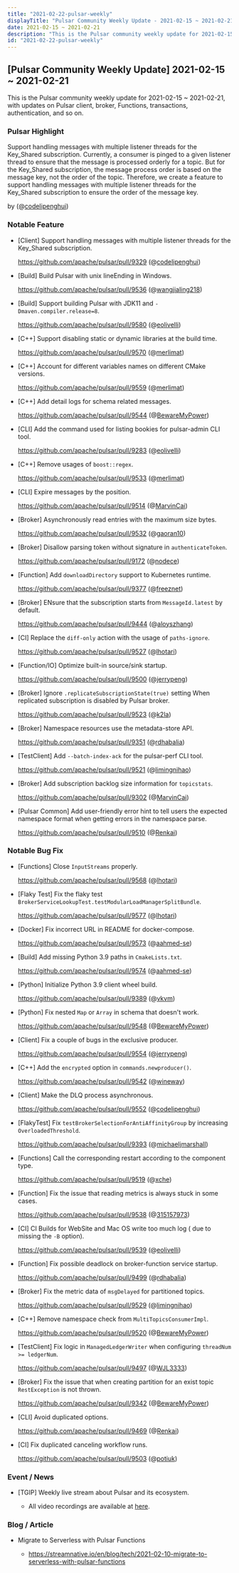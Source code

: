 ```yaml
---
title: "2021-02-22-pulsar-weekly"
displayTitle: "Pulsar Community Weekly Update - 2021-02-15 ~ 2021-02-21"
date: 2021-02-15 ~ 2021-02-21
description: "This is the Pulsar community weekly update for 2021-02-15 ~ 2021-02-21, with updates on Pulsar client, broker, Functions, transactions, authentication, and so on."
id: "2021-02-22-pulsar-weekly"
---
```


## [Pulsar Community Weekly Update] 2021-02-15 ~ 2021-02-21

This is the Pulsar community weekly update for 2021-02-15 ~ 2021-02-21, with updates on Pulsar client, broker, Functions, transactions, authentication, and so on.

### Pulsar Highlight

Support handling messages with multiple listener threads for the Key_Shared subscription. Currently, a consumer is pinged to a given listener thread to ensure that the message is processed orderly for a topic. But for the Key_Shared subscription, the message process order is based on the message key, not the order of the topic. Therefore, we create a feature to support handling messages with multiple listener threads for the Key_Shared subscription to ensure the order of the message key.

by (@[codelipenghui](https://github.com/codelipenghui))

### Notable Feature

- [Client] Support handling messages with multiple listener threads for the Key_Shared subscription.

    https://github.com/apache/pulsar/pull/9329 (@[codelipenghui](https://github.com/codelipenghui))

- [Build] Build Pulsar with unix lineEnding in Windows.

    https://github.com/apache/pulsar/pull/9536 (@[wangjialing218](https://github.com/wangjialing218))

- [Build] Support building Pulsar with JDK11 and `-Dmaven.compiler.release=8`.

    https://github.com/apache/pulsar/pull/9580 (@[eolivelli](https://github.com/eolivelli))

- [C++] Support disabling static or dynamic libraries at the build time.

    https://github.com/apache/pulsar/pull/9570 (@[merlimat](https://github.com/merlimat))

- [C++] Account for different variables names on different CMake versions.

    https://github.com/apache/pulsar/pull/9559 (@[merlimat](https://github.com/merlimat))

- [C++] Add detail logs for schema related messages.

    https://github.com/apache/pulsar/pull/9544 (@[BewareMyPower](https://github.com/BewareMyPower))

- [CLI] Add the command used for listing bookies for pulsar-admin CLI tool.

    https://github.com/apache/pulsar/pull/9283 (@[eolivelli](https://github.com/eolivelli))

- [C++] Remove usages of `boost::regex`.

    https://github.com/apache/pulsar/pull/9533 (@[merlimat](https://github.com/merlimat))

- [CLI] Expire messages by the position.

    https://github.com/apache/pulsar/pull/9514 (@[MarvinCai](https://github.com/MarvinCai))

- [Broker] Asynchronously read entries with the maximum size bytes.

    https://github.com/apache/pulsar/pull/9532 (@[gaoran10](https://github.com/gaoran10))

- [Broker] Disallow parsing token without signature in `authenticateToken`.

    https://github.com/apache/pulsar/pull/9172 (@[nodece](https://github.com/nodece))

- [Function] Add `downloadDirectory` support to Kubernetes runtime.

    https://github.com/apache/pulsar/pull/9377 (@[freeznet](https://github.com/freeznet))

- [Broker] ENsure that the subscription starts from `MessageId.latest` by default.

    https://github.com/apache/pulsar/pull/9444 (@[aloyszhang](https://github.com/aloyszhang))

- [CI] Replace the `diff-only` action with the usage of `paths-ignore`.

    https://github.com/apache/pulsar/pull/9527 (@[lhotari](https://github.com/lhotari))

- [Function/IO] Optimize built-in source/sink startup.

    https://github.com/apache/pulsar/pull/9500 (@[jerrypeng](https://github.com/jerrypeng))

- [Broker] Ignore `.replicateSubscriptionState(true)` setting When replicated subscription is disabled by Pulsar broker.

    https://github.com/apache/pulsar/pull/9523 (@[k2la](https://github.com/k2la))

- [Broker] Namespace resources use the metadata-store API.

    https://github.com/apache/pulsar/pull/9351 (@[rdhabalia](https://github.com/rdhabalia))

- [TestClient] Add `--batch-index-ack` for the pulsar-perf CLI tool.

    https://github.com/apache/pulsar/pull/9521 (@[limingnihao](https://github.com/limingnihao))

- [Broker] Add subscription backlog size information for `topicstats`.

    https://github.com/apache/pulsar/pull/9302 (@[MarvinCai](https://github.com/MarvinCai))

- [Pulsar Common] Add user-friendly error hint to tell users the expected namespace format when getting errors in the namespace parse.

    https://github.com/apache/pulsar/pull/9510 (@[Renkai](https://github.com/Renkai))

### Notable Bug Fix

- [Functions] Close `InputStreams` properly.

    https://github.com/apache/pulsar/pull/9568 (@[lhotari](https://github.com/lhotari))

- [Flaky Test] Fix the flaky test `BrokerServiceLookupTest.testModularLoadManagerSplitBundle`.

    https://github.com/apache/pulsar/pull/9577 (@[lhotari](https://github.com/lhotari))

- [Docker] Fix incorrect URL in README for docker-compose.

    https://github.com/apache/pulsar/pull/9573 (@[aahmed-se](https://github.com/aahmed-se))

- [Build] Add missing Python 3.9 paths in `CmakeLists.txt`.

    https://github.com/apache/pulsar/pull/9574 (@[aahmed-se](https://github.com/aahmed-se))

- [Python] Initialize Python 3.9 client wheel build.

    https://github.com/apache/pulsar/pull/9389 (@[vkvm](https://github.com/vkvm))

- [Python] Fix nested `Map` or `Array` in schema that doesn't work.

    https://github.com/apache/pulsar/pull/9548 (@[BewareMyPower](https://github.com/BewareMyPower))

- [Client] Fix a couple of bugs in the exclusive producer.

    https://github.com/apache/pulsar/pull/9554 (@[jerrypeng](https://github.com/jerrypeng))

- [C++] Add the `encrypted` option in `commands.newproducer()`.

    https://github.com/apache/pulsar/pull/9542 (@[wineway](https://github.com/wineway))

- [Client] Make the DLQ process asynchronous.

    https://github.com/apache/pulsar/pull/9552 (@[codelipenghui](https://github.com/codelipenghui))

- [FlakyTest] Fix `testBrokerSelectionForAntiAffinityGroup` by increasing `OverloadedThreshold`.

    https://github.com/apache/pulsar/pull/9393 (@[michaeljmarshall](https://github.com/michaeljmarshall))

- [Functions] Call the corresponding restart according to the component type.

    https://github.com/apache/pulsar/pull/9519 (@[xche](https://github.com/xche))

- [Function] Fix the issue that reading metrics is always stuck in some cases.

    https://github.com/apache/pulsar/pull/9538 (@[315157973](https://github.com/315157973))

- [CI] CI Builds for WebSite and Mac OS write too much log ( due to missing the `-B` option).

    https://github.com/apache/pulsar/pull/9539 (@[eolivelli](https://github.com/eolivelli))

- [Function] Fix possible deadlock on broker-function service startup.

    https://github.com/apache/pulsar/pull/9499 (@[rdhabalia](https://github.com/rdhabalia))

- [Broker] Fix the metric data of `msgDelayed` for partitioned topics.

    https://github.com/apache/pulsar/pull/9529 (@[limingnihao](https://github.com/limingnihao))

- [C++] Remove namespace check from `MultiTopicsConsumerImpl`.

    https://github.com/apache/pulsar/pull/9520 (@[BewareMyPower](https://github.com/BewareMyPower))

- [TestClient] Fix logic in `ManagedLedgerWriter` when configuring `threadNum >= ledgerNum`.

    https://github.com/apache/pulsar/pull/9497 (@[WJL3333](https://github.com/WJL3333))

- [Broker] Fix the issue that when creating partition for an exist topic `RestException` is not thrown.

    https://github.com/apache/pulsar/pull/9342 (@[BewareMyPower](https://github.com/BewareMyPower))

- [CLI] Avoid duplicated options.

    https://github.com/apache/pulsar/pull/9469 (@[Renkai](https://github.com/Renkai))

- [CI] Fix duplicated canceling workflow runs.

    https://github.com/apache/pulsar/pull/9503 (@[potiuk](https://github.com/potiuk))

### Event / News

- [TGIP] Weekly live stream about Pulsar and its ecosystem.

  - All video recordings are available at [here](https://streamnative.io/resource#tgip).

### Blog / Article

- Migrate to Serverless with Pulsar Functions

    - https://streamnative.io/en/blog/tech/2021-02-10-migrate-to-serverless-with-pulsar-functions
